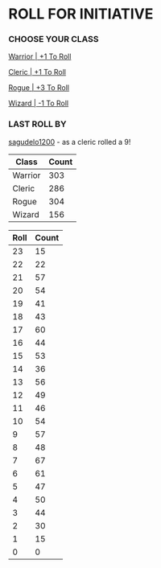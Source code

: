 # ROLL FOR INITIATIVE
### CHOOSE YOUR CLASS

[Warrior | +1 To Roll](https://github.com/benjaminsampica/benjaminsampica/issues/new?title=roll%7Cwarrior&body=Just+click+%27Submit+new+issue%27.)

[Cleric | +1 To Roll](https://github.com/benjaminsampica/benjaminsampica/issues/new?title=roll%7Ccleric&body=Just+click+%27Submit+new+issue%27.)

[Rogue | +3 To Roll](https://github.com/benjaminsampica/benjaminsampica/issues/new?title=roll%7Crogue&body=Just+click+%27Submit+new+issue%27.)

[Wizard | -1 To Roll](https://github.com/benjaminsampica/benjaminsampica/issues/new?title=roll%7Cwizard&body=Just+click+%27Submit+new+issue%27.)
### LAST ROLL BY
[sagudelo1200](https://www.github.com/sagudelo1200) - as a cleric rolled a 9!

|Class|Count|
|-|-|
|Warrior|303|
|Cleric|286|
|Rogue|304|
|Wizard|156|

|Roll|Count|
|-|-|
|23|15
|22|22
|21|57
|20|54
|19|41
|18|43
|17|60
|16|44
|15|53
|14|36
|13|56
|12|49
|11|46
|10|54
|9|57
|8|48
|7|67
|6|61
|5|47
|4|50
|3|44
|2|30
|1|15
|0|0
